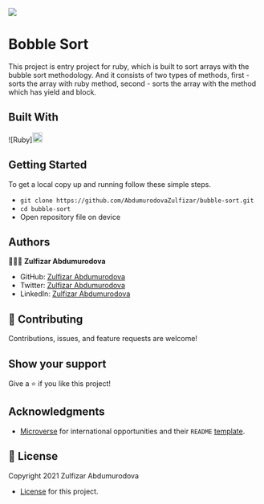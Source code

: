 ![](https://img.shields.io/badge/Microverse-blueviolet)

# Bobble Sort

This project is entry project for ruby, which is built to sort arrays with the bubble sort methodology. And it consists of two types of methods, first - sorts the array with ruby method, second - sorts the array with the method which has yield and block.

## Built With

![Ruby]<code><img height="20" src="https://www.ruby-lang.org/images/header-ruby-logo.png"></code>


## Getting Started

To get a local copy up and running follow these simple steps.

- `git clone https://github.com/AbdumurodovaZulfizar/bubble-sort.git`
- `cd bubble-sort`
- Open repository file on device

## Authors

👩🏻‍💼 **Zulfizar Abdumurodova**

- GitHub: [Zulfizar Abdumurodova](https://github.com/AbdumurodovaZulfizar)
- Twitter: [Zulfizar Abdumurodova](https://twitter.com/Zulfiza70357085)
- LinkedIn: [Zulfizar Abdumurodova](https://www.linkedin.com/in/zulfizar-abdumurodova-a61527206/)

## 🤝 Contributing

Contributions, issues, and feature requests are welcome!

## Show your support

Give a ⭐️ if you like this project!

## Acknowledgments

- [Microverse](https://www.microverse.org/) for international opportunities and their `README` [template](https://github.com/microverseinc/readme-template).

## 📝 License

Copyright 2021 Zulfizar Abdumurodova
- [License](https://docs.google.com/document/d/1HjAQWTxqQMqipmBqn1mBq5bdqntuSvXa/edit) for this project.
